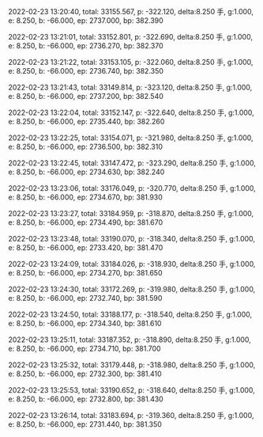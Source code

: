2022-02-23 13:20:40, total: 33155.567, p: -322.120, delta:8.250 手, g:1.000, e: 8.250, b: -66.000, ep: 2737.000, bp: 382.390

2022-02-23 13:21:01, total: 33152.801, p: -322.690, delta:8.250 手, g:1.000, e: 8.250, b: -66.000, ep: 2736.270, bp: 382.370

2022-02-23 13:21:22, total: 33153.105, p: -322.060, delta:8.250 手, g:1.000, e: 8.250, b: -66.000, ep: 2736.740, bp: 382.350

2022-02-23 13:21:43, total: 33149.814, p: -323.120, delta:8.250 手, g:1.000, e: 8.250, b: -66.000, ep: 2737.200, bp: 382.540

2022-02-23 13:22:04, total: 33152.147, p: -322.640, delta:8.250 手, g:1.000, e: 8.250, b: -66.000, ep: 2735.440, bp: 382.260

2022-02-23 13:22:25, total: 33154.071, p: -321.980, delta:8.250 手, g:1.000, e: 8.250, b: -66.000, ep: 2736.500, bp: 382.310

2022-02-23 13:22:45, total: 33147.472, p: -323.290, delta:8.250 手, g:1.000, e: 8.250, b: -66.000, ep: 2734.630, bp: 382.240

2022-02-23 13:23:06, total: 33176.049, p: -320.770, delta:8.250 手, g:1.000, e: 8.250, b: -66.000, ep: 2734.670, bp: 381.930

2022-02-23 13:23:27, total: 33184.959, p: -318.870, delta:8.250 手, g:1.000, e: 8.250, b: -66.000, ep: 2734.490, bp: 381.670

2022-02-23 13:23:48, total: 33190.070, p: -318.340, delta:8.250 手, g:1.000, e: 8.250, b: -66.000, ep: 2733.420, bp: 381.470

2022-02-23 13:24:09, total: 33184.026, p: -318.930, delta:8.250 手, g:1.000, e: 8.250, b: -66.000, ep: 2734.270, bp: 381.650

2022-02-23 13:24:30, total: 33172.269, p: -319.980, delta:8.250 手, g:1.000, e: 8.250, b: -66.000, ep: 2732.740, bp: 381.590

2022-02-23 13:24:50, total: 33188.177, p: -318.540, delta:8.250 手, g:1.000, e: 8.250, b: -66.000, ep: 2734.340, bp: 381.610

2022-02-23 13:25:11, total: 33187.352, p: -318.890, delta:8.250 手, g:1.000, e: 8.250, b: -66.000, ep: 2734.710, bp: 381.700

2022-02-23 13:25:32, total: 33179.448, p: -318.980, delta:8.250 手, g:1.000, e: 8.250, b: -66.000, ep: 2732.300, bp: 381.410

2022-02-23 13:25:53, total: 33190.652, p: -318.640, delta:8.250 手, g:1.000, e: 8.250, b: -66.000, ep: 2732.800, bp: 381.430

2022-02-23 13:26:14, total: 33183.694, p: -319.360, delta:8.250 手, g:1.000, e: 8.250, b: -66.000, ep: 2731.440, bp: 381.350